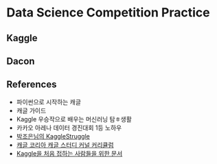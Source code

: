 # Data Science Competition Practice

## Kaggle

## Dacon

## References
- 파이썬으로 시작하는 캐글
- 캐글 가이드
- Kaggle 우승작으로 배우는 머신러닝 탐ㅎ생활
- 카카오 아레나 데이터 경진대회 1등 노하우
- [박조은님의 KaggleStruggle](https://github.com/corazzon/KaggleStruggle)
- [캐글 코리아 캐글 스터디 커널 커리큘럼](https://kaggle-kr.tistory.com/32)
- [Kaggle을 처음 접하는 사람들을 위한 문서](https://github.com/stevekwon211/Hello-Kaggle-Guide-KOR)
